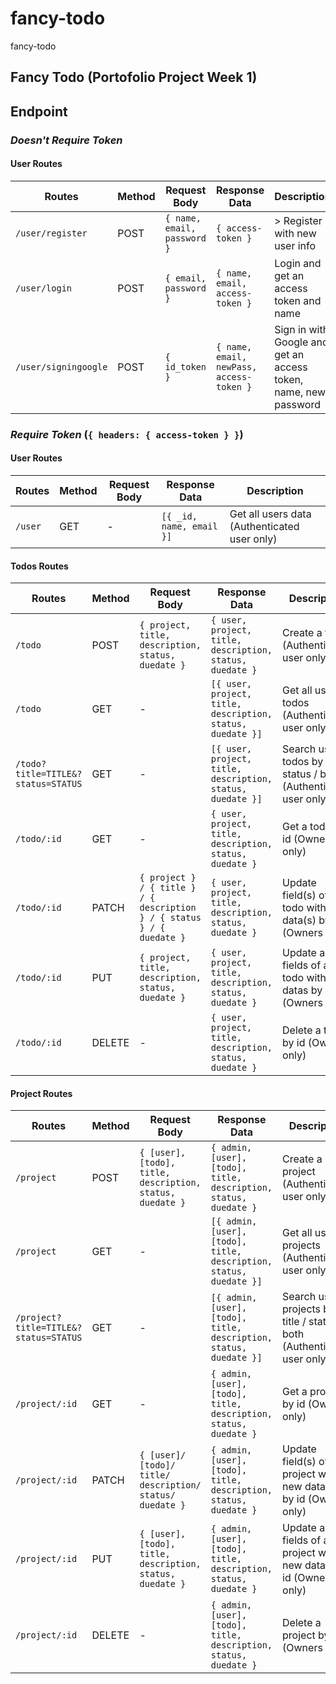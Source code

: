# fancy-todo
fancy-todo

**Fancy Todo** (Portofolio Project Week 1)
----------------------------------------

## Endpoint

### *Doesn't Require Token*

#### User Routes
| Routes               | Method | Request Body                | Response Data                            | Description                                                     |
| -------------------- | ------ | --------------------------- | ---------------------------------------- | --------------------------------------------------------------- |
| `/user/register`     | POST   | `{ name, email, password }` | `{ access-token }`                       | > Register with new user info                                   |
| `/user/login`        | POST   | `{ email, password }`       | `{ name, email, access-token }`          | Login and get an access token and name                          |
| `/user/signingoogle` | POST   | `{ id_token }`              | `{ name, email, newPass, access-token }` | Sign in with Google and get an access token, name, new password |

### *Require Token* (`{ headers: { access-token } }`)

#### User Routes
| Routes  | Method | Request Body          | Response Data                   | Description                            |
| ------- | ------ | --------------------- | ------------------------------- | -------------------------------------- |
| `/user` | GET    | - | `[{ _id, name, email }]` | Get all users data (Authenticated user only) |

#### Todos Routes
| Routes                             | Method | Request Body                                                           | Response Data                                              | Description                                                            |
| ---------------------------------- | ------ | ---------------------------------------------------------------------- | ---------------------------------------------------------- | ---------------------------------------------------------------------- |
| `/todo`                            | POST   | `{ project, title, description, status, duedate }`                     | `{ user, project, title, description, status, duedate }`   | Create a todo (Authenticated user only)                                |
| `/todo`                            | GET    | -                                                                      | `[{ user, project, title, description, status, duedate }]` | Get all user's todos (Authenticated user only)                         |
| `/todo?title=TITLE&?status=STATUS` | GET    | -                                                                      | `[{ user, project, title, description, status, duedate }]` | Search user's todos by title / status / both (Authenticated user only) |
| `/todo/:id`                        | GET    | -                                                                      | `{ user, project, title, description, status, duedate }`   | Get a todo by id (Owners only)                                         |
| `/todo/:id`                        | PATCH  | `{ project } / { title } / { description } / { status } / { duedate }` | `{ user, project, title, description, status, duedate }`   | Update field(s) of a todo with new data(s) by id (Owners only)         |
| `/todo/:id`                        | PUT    | `{ project, title, description, status, duedate }`                     | `{ user, project, title, description, status, duedate }`   | Update all fields of a todo with new datas by id (Owners only)         |
| `/todo/:id`                        | DELETE | -                                                                      | `{ user, project, title, description, status, duedate }`   | Delete a todo by id (Owners only)                                      |

#### Project Routes
| Routes                                | Method | Request Body                                              | Response Data                                                      | Description                                                               |
| ------------------------------------- | ------ | --------------------------------------------------------- | ------------------------------------------------------------------ | ------------------------------------------------------------------------- |
| `/project`                            | POST   | `{ [user], [todo], title, description, status, duedate }` | `{ admin, [user], [todo], title, description, status, duedate }`   | Create a project (Authenticated user only)                                |
| `/project`                            | GET    | -                                                         | `[{ admin, [user], [todo], title, description, status, duedate }]` | Get all user's projects (Authenticated user only)                         |
| `/project?title=TITLE&?status=STATUS` | GET    | -                                                         | `[{ admin, [user], [todo], title, description, status, duedate }]` | Search user's projects by title / status / both (Authenticated user only) |
| `/project/:id`                        | GET    | -                                                         | `{ admin, [user], [todo], title, description, status, duedate }`   | Get a project by id (Owners only)                                         |
| `/project/:id`                        | PATCH  | `{ [user]/ [todo]/ title/ description/ status/ duedate }` | `{ admin, [user], [todo], title, description, status, duedate }`   | Update field(s) of a project with new data(s) by id (Owners only)         |
| `/project/:id`                        | PUT    | `{ [user], [todo], title, description, status, duedate }` | `{ admin, [user], [todo], title, description, status, duedate }`   | Update all fields of a project with new datas by id (Owners only)         |
| `/project/:id`                        | DELETE | -                                                         | `{ admin, [user], [todo], title, description, status, duedate }`   | Delete a project by id (Owners only)                                      |
